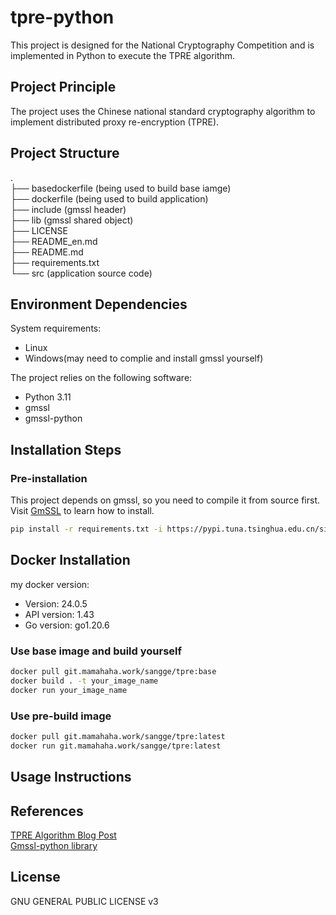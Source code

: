 # tpre-python

This project is designed for the National Cryptography Competition and is implemented in Python to execute the TPRE algorithm.

## Project Principle

The project uses the Chinese national standard cryptography algorithm to implement distributed proxy re-encryption (TPRE).

## Project Structure
.  
├── basedockerfile (being used to build base iamge)  
├── dockerfile (being used to build application)  
├── include (gmssl header)  
├── lib (gmssl shared object)  
├── LICENSE  
├── README_en.md  
├── README.md  
├── requirements.txt  
└── src (application source code)  

## Environment Dependencies

System requirements:  
- Linux
- Windows(may need to complie and install gmssl yourself)

The project relies on the following software:  
- Python 3.11
- gmssl
- gmssl-python

## Installation Steps

### Pre-installation
This project depends on gmssl, so you need to compile it from source first.  
Visit [GmSSL](https://github.com/guanzhi/GmSSL) to learn how to install.  

```bash
pip install -r requirements.txt -i https://pypi.tuna.tsinghua.edu.cn/simple
```


## Docker Installation
my docker version:
- Version:           24.0.5
- API version:       1.43
- Go version:        go1.20.6

### Use base image and build yourself
```bash
docker pull git.mamahaha.work/sangge/tpre:base  
docker build . -t your_image_name
docker run your_image_name
```

### Use pre-build image
```bash
docker pull git.mamahaha.work/sangge/tpre:latest
docker run git.mamahaha.work/sangge/tpre:latest
```

## Usage Instructions


## References  
[TPRE Algorithm Blog Post](https://www.cnblogs.com/pam-sh/p/17364656.html#tprelib%E7%AE%97%E6%B3%95)  
[Gmssl-python library](https://github.com/GmSSL/GmSSL-Python)


## License
GNU GENERAL PUBLIC LICENSE v3
